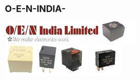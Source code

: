 # O-E-N-INDIA-
![](images/oen_india_logo.png)
![](images/medium_1.png)
![](images/medium_2.png)
![](images/medium_3.png)
![](images/medium_4.png)
![](images/medium_5.png)
